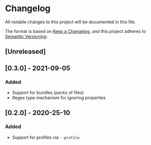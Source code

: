 # Changelog
All notable changes to this project will be documented in this file.

The format is based on [Keep a Changelog](https://keepachangelog.com/en/1.0.0/),
and this project adheres to [Semantic Versioning](https://semver.org/spec/v2.0.0.html).

## [Unreleased]

## [0.3.0] - 2021-09-05
### Added
- Support for bundles (packs of files)
- Regex type mechanism for ignoring properties

## [0.2.0] - 2020-25-10
### Added

- Support for profiles via `--profile`.
